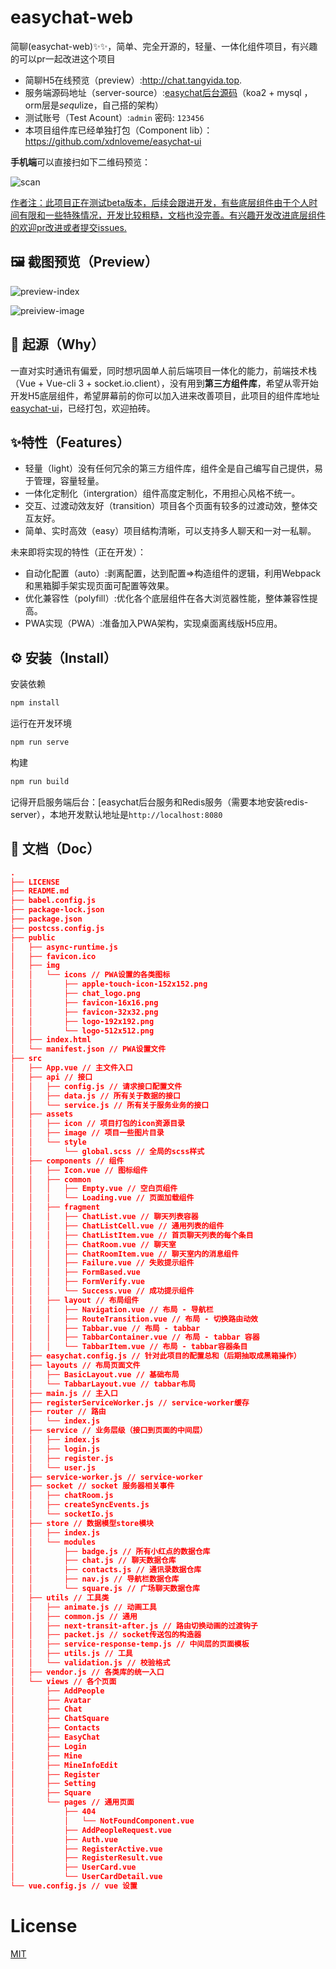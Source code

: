 # easychat-web
简聊(easychat-web)✨✨，简单、完全开源的，轻量、一体化组件项目，有兴趣的可以pr一起改进这个项目

+ 简聊H5在线预览（preview）:http://chat.tangyida.top.
+ 服务端源码地址（server-source）:[easychat后台源码](https://github.com/xdnloveme/easychat)（koa2 + mysql ，orm层是*sequ*lize，自己搭的架构）
+ 测试账号（Test Acount）:`admin` 密码: `123456`
+ 本项目组件库已经单独打包（Component lib）：https://github.com/xdnloveme/easychat-ui

**手机端**可以直接扫如下二维码预览：

![scan](https://github.com/xdnloveme/MarkdownPictureStore/blob/master/1576056911.png?raw=true)

<u>作者注：此项目正在测试beta版本，后续会跟进开发，有些底层组件由于个人时间有限和一些特殊情况，开发比较粗糙，文档也没完善。有兴趣开发改进底层组件的欢迎pr改进或者提交issues.</u>



## 🖼 截图预览（Preview）

![preview-index](https://github.com/xdnloveme/MarkdownPictureStore/blob/master/15760542963337.png?raw=true)

![preiview-image](https://github.com/xdnloveme/MarkdownPictureStore/blob/master/15760544133912.png?raw=true)



## 🦋 起源（Why）

一直对实时通讯有偏爱，同时想巩固单人前后端项目一体化的能力，前端技术栈（Vue + Vue-cli 3 + socket.io.client），没有用到**第三方组件库**，希望从零开始开发H5底层组件，希望屏幕前的你可以加入进来改善项目，此项目的组件库地址[easychat-ui](https://github.com/xdnloveme/easychat-ui)，已经打包，欢迎拍砖。



## ✨特性（Features）

+ 轻量（light）没有任何冗余的第三方组件库，组件全是自己编写自己提供，易于管理，容量轻量。
+ 一体化定制化（intergration）组件高度定制化，不用担心风格不统一。
+ 交互、过渡动效友好（transition）项目各个页面有较多的过渡动效，整体交互友好。
+ 简单、实时高效（easy）项目结构清晰，可以支持多人聊天和一对一私聊。

未来即将实现的特性（正在开发）：

+ 自动化配置（auto）:剥离配置，达到配置=>构造组件的逻辑，利用Webpack和黑箱脚手架实现页面可配置等效果。
+ 优化兼容性（polyfill）:优化各个底层组件在各大浏览器性能，整体兼容性提高。
+ PWA实现（PWA）:准备加入PWA架构，实现桌面离线版H5应用。



## ⚙ 安装（Install）

安装依赖

```javascript
npm install
```

运行在开发环境

```javascript
npm run serve
```

构建

```javascript
npm run build
```

记得开启服务端后台：[easychat后台服务和Redis服务（需要本地安装redis-server），本地开发默认地址是`http://localhost:8080`



## 📖 文档（Doc）

```json
.
├── LICENSE
├── README.md
├── babel.config.js
├── package-lock.json
├── package.json
├── postcss.config.js
├── public
│   ├── async-runtime.js
│   ├── favicon.ico 
│   ├── img
│   │   └── icons // PWA设置的各类图标
│   │       ├── apple-touch-icon-152x152.png
│   │       ├── chat_logo.png
│   │       ├── favicon-16x16.png
│   │       ├── favicon-32x32.png
│   │       ├── logo-192x192.png
│   │       └── logo-512x512.png
│   ├── index.html
│   └── manifest.json // PWA设置文件
├── src
│   ├── App.vue // 主文件入口
│   ├── api // 接口
│   │   ├── config.js // 请求接口配置文件
│   │   ├── data.js // 所有关于数据的接口
│   │   └── service.js // 所有关于服务业务的接口
│   ├── assets
│   │   ├── icon // 项目打包的icon资源目录
│   │   ├── image // 项目一些图片目录
│   │   └── style
│   │       └── global.scss // 全局的scss样式
│   ├── components // 组件
│   │   ├── Icon.vue // 图标组件
│   │   ├── common
│   │   │   ├── Empty.vue // 空白页组件
│   │   │   └── Loading.vue // 页面加载组件
│   │   ├── fragment
│   │   │   ├── ChatList.vue // 聊天列表容器
│   │   │   ├── ChatListCell.vue // 通用列表的组件
│   │   │   ├── ChatListItem.vue // 首页聊天列表的每个条目
│   │   │   ├── ChatRoom.vue // 聊天室
│   │   │   ├── ChatRoomItem.vue // 聊天室内的消息组件
│   │   │   ├── Failure.vue // 失败提示组件
│   │   │   ├── FormBased.vue
│   │   │   ├── FormVerify.vue
│   │   │   └── Success.vue // 成功提示组件
│   │   ├── layout // 布局组件
│   │   │   ├── Navigation.vue // 布局 - 导航栏
│   │   │   ├── RouteTransition.vue // 布局 - 切换路由动效
│   │   │   ├── Tabbar.vue // 布局 - tabbar
│   │   │   ├── TabbarContainer.vue // 布局 - tabbar 容器
│   │   │   └── TabbarItem.vue // 布局 - tabbar容器条目
│   ├── easychat.config.js // 针对此项目的配置总和（后期抽取成黑箱操作）
│   ├── layouts // 布局页面文件
│   │   ├── BasicLayout.vue // 基础布局
│   │   └── TabbarLayout.vue // tabbar布局
│   ├── main.js // 主入口
│   ├── registerServiceWorker.js // service-worker缓存
│   ├── router // 路由
│   │   └── index.js
│   ├── service // 业务层级（接口到页面的中间层）
│   │   ├── index.js
│   │   ├── login.js
│   │   ├── register.js
│   │   └── user.js
│   ├── service-worker.js // service-worker
│   ├── socket // socket 服务器相关事件
│   │   ├── chatRoom.js
│   │   ├── createSyncEvents.js
│   │   └── socketIo.js
│   ├── store // 数据模型store模块
│   │   ├── index.js
│   │   └── modules
│   │       ├── badge.js // 所有小红点的数据仓库
│   │       ├── chat.js // 聊天数据仓库
│   │       ├── contacts.js // 通讯录数据仓库
│   │       ├── nav.js // 导航栏数据仓库
│   │       └── square.js // 广场聊天数据仓库
│   ├── utils // 工具类
│   │   ├── animate.js // 动画工具
│   │   ├── common.js // 通用
│   │   ├── next-transit-after.js // 路由切换动画的过渡钩子
│   │   ├── packet.js // socket传送包的构造器
│   │   ├── service-response-temp.js // 中间层的页面模板
│   │   ├── utils.js // 工具
│   │   └── validation.js // 校验格式
│   ├── vendor.js // 各类库的统一入口
│   └── views // 各个页面
│       ├── AddPeople
│       ├── Avatar
│       ├── Chat
│       ├── ChatSquare
│       ├── Contacts
│       ├── EasyChat
│       ├── Login
│       ├── Mine
│       ├── MineInfoEdit
│       ├── Register
│       ├── Setting
│       ├── Square
│       └── pages // 通用页面
│           ├── 404
│           │   └── NotFoundComponent.vue
│           ├── AddPeopleRequest.vue
│           ├── Auth.vue
│           ├── RegisterActive.vue
│           ├── RegisterResult.vue
│           ├── UserCard.vue
│           └── UserCardDetail.vue
└── vue.config.js // vue 设置
```



# License

[MIT](https://github.com/xdnloveme/easychat-web/blob/master/LICENSE)